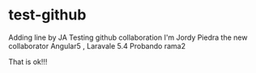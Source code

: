 # test-github


Adding line by JA
Testing github collaboration
I'm Jordy Piedra the new collaborator
Angular5 , Laravale 5.4
Probando rama2


That is ok!!!
